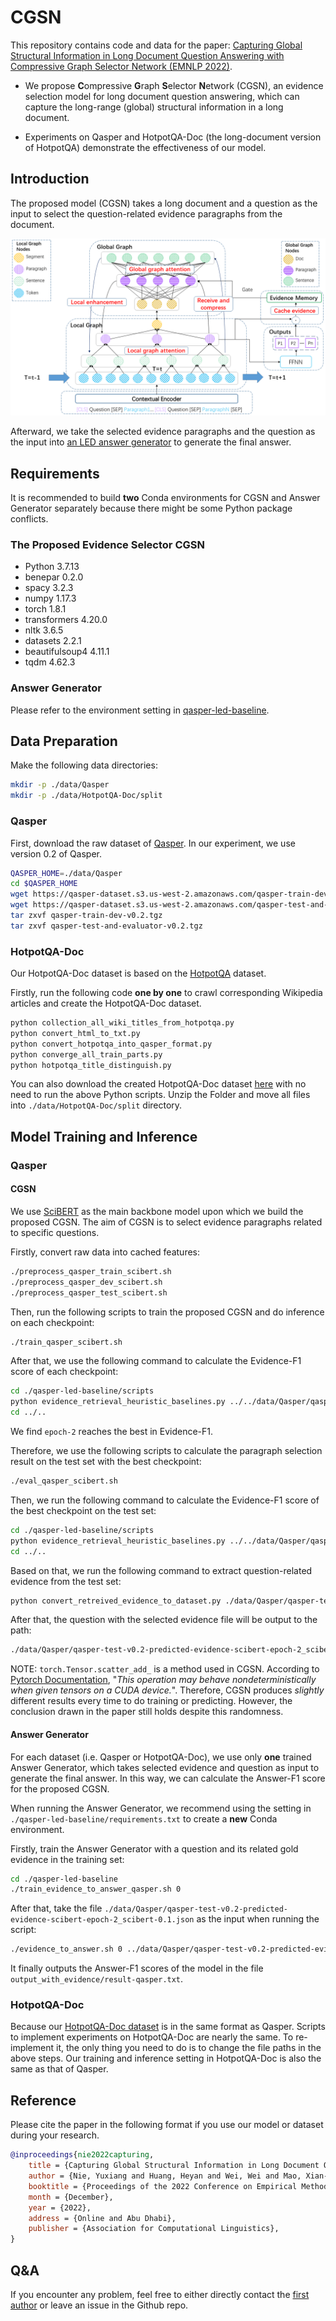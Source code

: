 # CGSN

This repository contains code and data for the paper: [Capturing Global Structural Information in Long Document Question Answering with Compressive Graph Selector Network (EMNLP 2022)](https://arxiv.org/abs/2210.05499).

- We propose **C**ompressive **G**raph **S**elector **N**etwork (CGSN), an evidence selection model for long document question answering, which can capture the long-range (global) structural information in a long document.

- Experiments on Qasper and HotpotQA-Doc (the long-document version of HotpotQA) demonstrate the effectiveness of our model.

## Introduction
The proposed model (CGSN) takes a long document and a question as the input to select the question-related evidence paragraphs from the document. 

![model](./images/model.png)

Afterward, we take the selected evidence paragraphs and the question as the input into [an LED answer generator](https://github.com/allenai/qasper-led-baseline) to generate the final answer.

## Requirements
It is recommended to build **two** Conda environments for CGSN and Answer Generator separately because there might be some Python package conflicts.
### The Proposed Evidence Selector CGSN
- Python 3.7.13
- benepar 0.2.0
- spacy 3.2.3
- numpy 1.17.3
- torch 1.8.1
- transformers 4.20.0
- nltk 3.6.5
- datasets 2.2.1
- beautifulsoup4 4.11.1
- tqdm 4.62.3

### Answer Generator
Please refer to the environment setting in [qasper-led-baseline](https://github.com/allenai/qasper-led-baseline).

## Data Preparation
Make the following data directories:  
```bash
mkdir -p ./data/Qasper
mkdir -p ./data/HotpotQA-Doc/split
````

### Qasper
First, download the raw dataset of [Qasper](https://allenai.org/data/qasper). In our experiment, we use version 0.2 of Qasper.

```bash
QASPER_HOME=./data/Qasper
cd $QASPER_HOME
wget https://qasper-dataset.s3.us-west-2.amazonaws.com/qasper-train-dev-v0.2.tgz
wget https://qasper-dataset.s3.us-west-2.amazonaws.com/qasper-test-and-evaluator-v0.2.tgz
tar zxvf qasper-train-dev-v0.2.tgz
tar zxvf qasper-test-and-evaluator-v0.2.tgz
```


### HotpotQA-Doc
Our HotpotQA-Doc dataset is based on the [HotpotQA](https://hotpotqa.github.io/) dataset. 

Firstly, run the following code **one by one** to crawl corresponding Wikipedia articles and create the HotpotQA-Doc dataset.

```Python
python collection_all_wiki_titles_from_hotpotqa.py
python convert_html_to_txt.py
python convert_hotpotqa_into_qasper_format.py
python converge_all_train_parts.py
python hotpotqa_title_distinguish.py
```

You can also download the created HotpotQA-Doc dataset [here](https://drive.google.com/drive/folders/17rW7PWuHoUMJhSKWMm-7s-OK_XNy_1eE?usp=sharing) with no need to run the above Python scripts. Unzip the Folder and move all files into `./data/HotpotQA-Doc/split` directory.


## Model Training and Inference
### Qasper
#### CGSN
We use [SciBERT](https://github.com/allenai/scibert) as the main backbone model upon which we build the proposed CGSN. The aim of CGSN is to select evidence paragraphs related to specific questions.


Firstly, convert raw data into cached features:

```bash
./preprocess_qasper_train_scibert.sh
./preprocess_qasper_dev_scibert.sh
./preprocess_qasper_test_scibert.sh
```

Then, run the following scripts to train the proposed CGSN and do inference on each checkpoint:
```bash
./train_qasper_scibert.sh
```

After that, we use the following command to calculate the Evidence-F1 score of each checkpoint:
```bash
cd ./qasper-led-baseline/scripts
python evidence_retrieval_heuristic_baselines.py ../../data/Qasper/qasper-dev-v0.2.json '../../output-scibert-qasper/predictions_[0-9]*.txt' 0.1
cd ../..
```
We find `epoch-2` reaches the best in Evidence-F1.

Therefore, we use the following scripts to calculate the paragraph selection result on the test set with the best checkpoint:
```bash
./eval_qasper_scibert.sh
```

Then, we run the following command to calculate the Evidence-F1 score of the best checkpoint on the test set:
```bash
cd ./qasper-led-baseline/scripts
python evidence_retrieval_heuristic_baselines.py ../../data/Qasper/qasper-test-v0.2.json '../../output-scibert-qasper/epoch-2/predictions_test.txt' 0.1
cd ../..
```

Based on that, we run the following command to extract question-related evidence from the test set:
```bash
python convert_retreived_evidence_to_dataset.py ./data/Qasper/qasper-test-v0.2.json ./output-scibert-qasper/epoch-2/predictions_test.txt scibert 0.1 test
```
After that, the question with the selected evidence file will be output to the path:
```bash
./data/Qasper/qasper-test-v0.2-predicted-evidence-scibert-epoch-2_scibert-0.1.json
```

NOTE: `torch.Tensor.scatter_add_` is a method used in CGSN. According to [Pytorch Documentation](https://pytorch.org/docs/stable/generated/torch.Tensor.scatter_add_.html), "_This operation may behave nondeterministically when given tensors on a CUDA device._". Therefore, CGSN produces _slightly_ different results every time to do training or predicting. However, the conclusion drawn in the paper still holds despite this randomness.

#### Answer Generator
For each dataset (i.e. Qasper or HotpotQA-Doc), we use only **one** trained Answer Generator, which takes selected evidence and question as input to generate the final answer. In this way, we can calculate the Answer-F1 score for the proposed CGSN.

When running the Answer Generator, we recommend using the setting in `./qasper-led-baseline/requirements.txt` to create a **new** Conda environment.

Firstly, train the Answer Generator with a question and its related gold evidence in the training set:
```bash
cd ./qasper-led-baseline
./train_evidence_to_answer_qasper.sh 0
```

After that, take the file `./data/Qasper/qasper-test-v0.2-predicted-evidence-scibert-epoch-2_scibert-0.1.json` as the input when running the script:
```bash
./evidence_to_answer.sh 0 ../data/Qasper/qasper-test-v0.2-predicted-evidence-scibert-epoch-2_scibert-0.1.json output_with_evidence/result-qasper.txt
```
It finally outputs the Answer-F1 scores of the model in the file `output_with_evidence/result-qasper.txt`.


### HotpotQA-Doc
Because our [HotpotQA-Doc dataset](https://drive.google.com/drive/folders/17rW7PWuHoUMJhSKWMm-7s-OK_XNy_1eE?usp=sharing) is in the same format as Qasper. Scripts to implement experiments on HotpotQA-Doc are nearly the same. To re-implement it, the only thing you need to do is to change the file paths in the above steps. Our training and inference setting in HotpotQA-Doc is also the same as that of Qasper.


## Reference
Please cite the paper in the following format if you use our model or dataset during your research.

```bibtex
@inproceedings{nie2022capturing,
    title = {Capturing Global Structural Information in Long Document Question Answering with Compressive Graph Selector Network},
    author = {Nie, Yuxiang and Huang, Heyan and Wei, Wei and Mao, Xian-Ling},
    booktitle = {Proceedings of the 2022 Conference on Empirical Methods in Natural Language Processing},
    month = {December},
    year = {2022},
    address = {Online and Abu Dhabi},
    publisher = {Association for Computational Linguistics},
}
```

## Q&A
If you encounter any problem, feel free to either directly contact the [first author](mailto:jerrrynie@gmail.com) or leave an issue in the Github repo.